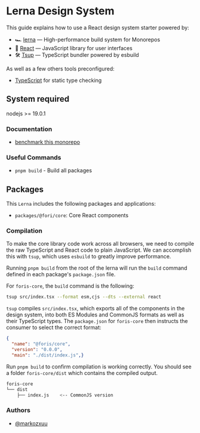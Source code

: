 # Lerna Design System

This guide explains how to use a React design system starter powered by:

- 🏎 [lerna](https://lerna.js.org/) — High-performance build system for Monorepos
- 🚀 [React](https://reactjs.org/) — JavaScript library for user interfaces
- 🛠 [Tsup](https://github.com/egoist/tsup) — TypeScript bundler powered by esbuild

As well as a few others tools preconfigured:
- [TypeScript](https://www.typescriptlang.org/) for static type checking

## System required

nodejs >= 19.0.1


### Documentation

- [benchmark this monorepo](https://forisai.atlassian.net/wiki/spaces/IN/pages/2447835145/Monorepos)


### Useful Commands

- `pnpm build` - Build all packages

## Packages

This `Lerna` includes the following packages and applications:

- `packages/@fori/core`: Core React components


### Compilation

To make the core library code work across all browsers, we need to compile the raw TypeScript and React code to plain JavaScript. We can accomplish this with `tsup`, which uses `esbuild` to greatly improve performance.

Running `pnpm build` from the root of the lerna will run the `build` command defined in each package's `package.json` file.

For `foris-core`, the `build` command is the following:

```bash
tsup src/index.tsx --format esm,cjs --dts --external react
```

`tsup` compiles `src/index.tsx`, which exports all of the components in the design system, into both ES Modules and CommonJS formats as well as their TypeScript types. The `package.json` for `foris-core` then instructs the consumer to select the correct format:

```json:foris-core/package.json
{
  "name": "@foris/core",
  "version": "0.0.0",
  "main": "./dist/index.js",}
```

Run `pnpm build` to confirm compilation is working correctly. You should see a folder `foris-core/dist` which contains the compiled output.

```bash
foris-core
└── dist
    ├── index.js    <-- CommonJS version
```

### Authors

- [@markozxuu](https://www.github.com/markozxuu)

